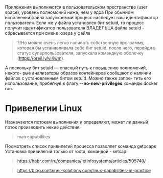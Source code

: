 Приложения выполняются в пользовательском пространстве (user space), уровень полномочий ниже, чем у ядра
При обычном исполнении файла запускаемый процесс наследует ваш идентификатор пользователя. Если же у файла установлен бит setuid, то процесс получит идентификатор пользователя ВЛАДЕЛЬЦА файла
setuid - сбрасывается при смене юзера у файла


> ?/Но можно очень легко написать
> собственную программу, которая бы устанавливала себе бит setuid, после
> чего, перейдя в статус суперпользователя, запускала командную оболочку
> (https://oreil.ly/viKwm).

А поскольку бит setuid — опасный путь к повышению полномочий, некото-
рые анализаторы образов контейнеров сообщают
о наличии файлов с установленным битом setuid. Можно также запре-
тить его использование, прибегнув к флагу -**-no-new-privileges** команды
docker run.

# Привелегии Linux

Назначаются потокам выполнения и определяют, может ли данный поток производить некие действия.

>man capabilities

Посмотреть список привилегий процесса позволяет команда getpcaps 
Установка привилегий только от roota, командой - setcap

>https://habr.com/ru/companies/jetinfosystems/articles/505740/

>https://blog.container-solutions.com/linux-capabilities-in-practice
